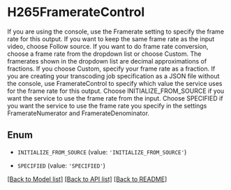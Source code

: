 # H265FramerateControl

If you are using the console, use the Framerate setting to specify the frame rate for this output. If you want to keep the same frame rate as the input video, choose Follow source. If you want to do frame rate conversion, choose a frame rate from the dropdown list or choose Custom. The framerates shown in the dropdown list are decimal approximations of fractions. If you choose Custom, specify your frame rate as a fraction. If you are creating your transcoding job specification as a JSON file without the console, use FramerateControl to specify which value the service uses for the frame rate for this output. Choose INITIALIZE_FROM_SOURCE if you want the service to use the frame rate from the input. Choose SPECIFIED if you want the service to use the frame rate you specify in the settings FramerateNumerator and FramerateDenominator.

## Enum

* `INITIALIZE_FROM_SOURCE` (value: `'INITIALIZE_FROM_SOURCE'`)

* `SPECIFIED` (value: `'SPECIFIED'`)

[[Back to Model list]](../README.md#documentation-for-models) [[Back to API list]](../README.md#documentation-for-api-endpoints) [[Back to README]](../README.md)


